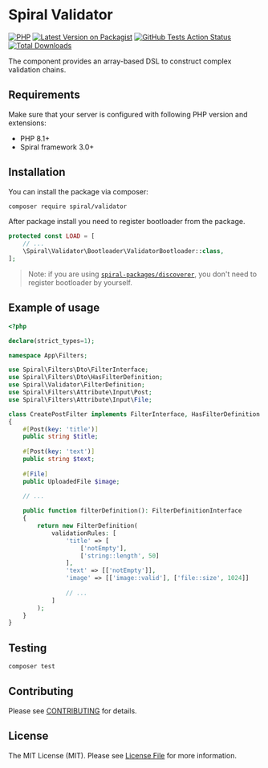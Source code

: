 # Spiral Validator

[![PHP](https://img.shields.io/packagist/php-v/spiral/validator.svg?style=flat-square)](https://packagist.org/packages/spiral/validator)
[![Latest Version on Packagist](https://img.shields.io/packagist/v/spiral/validator.svg?style=flat-square)](https://packagist.org/packages/spiral/validator)
[![GitHub Tests Action Status](https://img.shields.io/github/workflow/status/spiral/validator/run-tests?label=tests&style=flat-square)](https://github.com/spiral/validator/actions?query=workflow%3Arun-tests+branch%3Amaster)
[![Total Downloads](https://img.shields.io/packagist/dt/spiral/validator.svg?style=flat-square)](https://packagist.org/packages/spiral/validator)

The component provides an array-based DSL to construct complex validation chains.

## Requirements

Make sure that your server is configured with following PHP version and extensions:

- PHP 8.1+
- Spiral framework 3.0+

## Installation

You can install the package via composer:

```bash
composer require spiral/validator
```

After package install you need to register bootloader from the package.

```php
protected const LOAD = [
    // ...
    \Spiral\Validator\Bootloader\ValidatorBootloader::class,
];
```

> Note: if you are using [`spiral-packages/discoverer`](https://github.com/spiral-packages/discoverer),
> you don't need to register bootloader by yourself.

## Example of usage

```php
<?php

declare(strict_types=1);

namespace App\Filters;

use Spiral\Filters\Dto\FilterInterface;
use Spiral\Filters\Dto\HasFilterDefinition;
use Spiral\Validator\FilterDefinition;
use Spiral\Filters\Attribute\Input\Post;
use Spiral\Filters\Attribute\Input\File;

class CreatePostFilter implements FilterInterface, HasFilterDefinition
{
    #[Post(key: 'title')]
    public string $title;
    
    #[Post(key: 'text')]
    public string $text;
    
    #[File]
    public UploadedFile $image;
    
    // ...

    public function filterDefinition(): FilterDefinitionInterface
    {
        return new FilterDefinition(
            validationRules: [
                'title' => [
                    ['notEmpty'],
                    ['string::length', 50]
                ],
                'text' => [['notEmpty']],
                'image' => [['image::valid'], ['file::size', 1024]]
                
                // ...
            ]
        );
    }
}
```

## Testing

```bash
composer test
```

## Contributing

Please see [CONTRIBUTING](.github/CONTRIBUTING.md) for details.

## License

The MIT License (MIT). Please see [License File](LICENSE) for more information.
